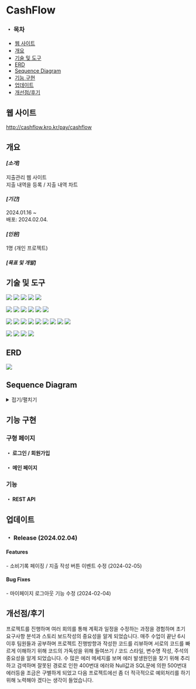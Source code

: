 <h1>CashFlow</h1> 

### ・ 목차
 - [웹 사이트](#웹-사이트)
 - [개요](#개요)
 - [기술 및 도구](#기술-및-도구)
 - [ERD](#ERD)
 - [Sequence Diagram](#Sequence-Diagram)
 - [기능 구현](#기능-구현)
 - [업데이트](#업데이트)
 - [개선점/후기](#개선점/후기)
## **웹 사이트**
http://cashflow.kro.kr/pay/cashflow

## **개요**
<h4><i>[소개]</i></h4>
지출관리 웹 사이트<br>
지출 내역을 등록 / 지출 내역 차트 <br>

<h4><i>[기간]</i></h4>
2024.01.16 ~<br>
배포: 2024.02.04.

<h4><i>[인원]</i></h4>
1명 (개인 프로젝트)

<h4><i>[목표 및 개발]</i></h4>

## **기술 및 도구**
<p>
<img src="https://img.shields.io/badge/html5-E34F26?style=flat-square&logo=html5&logoColor=white"/> 
<img src="https://img.shields.io/badge/css3-1572B6?style=flat-square&logo=css3&logoColor=white"/> 
<img src="https://img.shields.io/badge/javascript-F7DF1E?style=flat-square&logo=javascript&logoColor=black"/> 
<img src="https://img.shields.io/badge/jquery-0769AD?style=flat-square&logo=jquery&logoColor=white"/> 
<img src="https://img.shields.io/badge/Java-007396?style=flat-square&logo=java&logoColor=white"/>
</p>
<p>
<img src="https://img.shields.io/badge/Spring-6DB33F?style=flat-square&logo=Spring&logoColor=white">
<img src="https://img.shields.io/badge/JSP-black?style=flat-square&logo=java&logoColor=white"> 
<img src="https://img.shields.io/badge/Servlet-008CDD?style=flat-square&logo=Stripe&logoColor=white">
<img src="https://img.shields.io/badge/JSTL-007396?style=flat-square&logo=java&logoColor=white"/>
<img src="https://img.shields.io/badge/AJAX-2E77BC?style=flat-square&logo=Betfair&logoColor=white">
<img src="https://img.shields.io/badge/REST_API-004040?style=flat-square&logo=rest&logoColor=white"/>
</p>
<p>
<img src="https://img.shields.io/badge/JPA-232F3E?style=flat-square&logo=Spreadshirt&logoColor=white"/>
<img src="https://img.shields.io/badge/Spring_Data_JPA-6DB33F?style=flat-square&logo=spring&logoColor=white"/>
<img src="https://img.shields.io/badge/MySQL-4479A1?style=flat-square&logo=MySQL&logoColor=white"/>  
<img src="https://img.shields.io/badge/Maven-C71A36?style=flat-square&logo=apache-maven&logoColor=white"/>
<img src="https://img.shields.io/badge/Tomcat-F8DC75?style=flat-square&logo=Apache Tomcat&logoColor=black"/>  
<img src="https://img.shields.io/badge/AWS_EC2-232F3E?style=flat-square&logo=Amazon-AWS&logoColor=white">
<img src="https://img.shields.io/badge/AWS_RDS-232F3E?style=flat-square&logo=Amazon-AWS&logoColor=white">
<img src="https://img.shields.io/badge/Amazon_Linux-2023-232F3E?style=flat-square&logo=Amazon&logoColor=white"/>
<img src="https://img.shields.io/badge/Putty-005CFF?style=flat-square&logo=putty&logoColor=white"/>
</p>
<p>
<img src="https://img.shields.io/badge/STS-6DB33F?style=flat-square&logo=Spring&logoColor=white">
<img src="https://img.shields.io/badge/GitHub-181717?style=flat-square&logo=github&logoColor=white"/>
<img src="https://img.shields.io/badge/VSCode-007ACC?style=flat-square&logo=visual-studio-code&logoColor=white"/>
<img src="https://img.shields.io/badge/Mermaid-0076BF?style=flat-square&logo=mermaid&logoColor=white"/>  
</p>


## **ERD**
<img src="https://github.com/yi5oyu/endpay/assets/111046436/c6a947f0-2556-4f10-87ed-fa8afbe7cbb2">

## **Sequence Diagram**
<details>
<summary>접기/펼치기</summary>
<h4>・ 회원</h4>
<img src="https://github.com/yi5oyu/endpay/assets/111046436/071c7779-78c0-4a65-abf8-6fb05bd4d637">
 
<h4>・ 지출</h4>
<img src="https://github.com/yi5oyu/endpay/assets/111046436/f31130ba-d536-4e4e-ae38-2c7d656c98b8">
</details>

## **기능 구현**

### 구형 페이지
<h4>・ 로그인 / 회원가입</h4>

<h4>・ 메인 페이지</h4>

### 기능
<h4>・ REST API</h4>




## **업데이트**
### ・ Release (2024.02.04)
<h4>Features</h4>
 - 소비기록 페이징 / 지출 작성 버튼 이벤트 수정 (2024-02-05)
 
<br>
<h4>Bug Fixes</h4>
 - 마이페이지 로그아웃 기능 수정 (2024-02-04)
<br>


## **개선점/후기**
<p>
프로젝트를 진행하며 여러 회의를 통해 계획과 일정을 수정하는 과정을 경험하며 초기 요구사항 분석과 스토리 보드작성의 중요성을 알게 되었습니다. 매주 수업이 끝난 6시 이후 팀원들과 공부하며 프로젝트 진행방향과 작성한 코드를 리뷰하며 서로의 코드를 빠르게 이해하기 위해 코드의 가독성을 위해 들여쓰기 / 코드 스타일, 변수명 작성, 주석의 중요성을 알게 되었습니다. 수 많은 에러 메세지를 보며 에러 발생원인을 찾기 위해 추리하고 검색하며 잘못된 경로로 인한 400번대 에러와 Null값과 SQL문에 의한 500번대 에러등을 조금은 구별하게 되었고 다음 프로젝트에선 좀 더 적극적으로 예외처리를 하기 위해 노력해야 겠다는 생각이 들었습니다.
</p>
